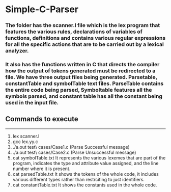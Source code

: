 # Simple-C-Parser

### The folder has the scanner.l file which is the lex program that features the various rules, declarations of variables of functions, definitions and contains various regular expressions for all the specific actions that are to be carried out by a lexical analyzer. 

### It also has the functions written in C that directs the compiler how the output of tokens generated must be redirected to a file. We have three output files being generated. Parsetable, constantTable and symbolTable text files. ParseTable contains the entire code being parsed, Symboltable features all the symbols parsed, and constant table has all the constant being used in the input file.


## Commands to execute
---
1. lex scanner.l
2. gcc lex.yy.c
3. ./a.out test\ cases/Case1.c (Parse Successful message)
4. ./a.out test\ cases/Case2.c (Parse Unsuccessful message)
5. cat symbolTable.txt 
	       It represents the various lexemes that are part of the program, indicates the type and attribute value assigned, and the line number where it is present.
6. cat parsedTable.txt
         It shows the tokens of the whole code, it includes various different types rather than restrciting to just identifiers.
7. cat constantTable.txt
         It shows the constants used in the whole code.
